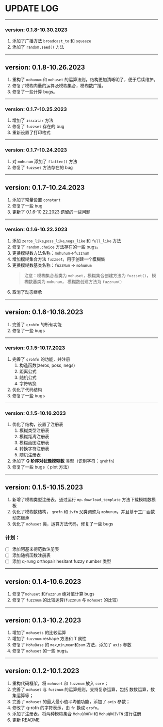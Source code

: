 # UPDATE LOG

------
### version: 0.1.8-10.30.2023
1. 添加了广播方法 `broadcast_to` 和 `squeeze`
2. 添加了 `random.seed()` 方法

------
## version: 0.1.8-10.26.2023
1. 重构了 `mohunum` 和 `mohuset` 的运算法则，结构更加清晰明了，便于后续维护。
2. 修复了模糊向量的运算及模糊集合，模糊数广播。
3. 修复了一些计算 bugs。

------
### version: 0.1.7-10.25.2023
1. 增加了 `isscalar` 方法
2. 修复了 `fuzzset` 存在的 bug
3. 重新设置了打印格式

------
### version: 0.1.7-10.24.2023
1. 对 `mohunum` 添加了 `flatten()` 方法
2. 修复了 `fuzzset` 方法存在的 bug

------
## version: 0.1.7-10.24.2023
1. 添加了常量设置 `constant`
2. 修复了一些 bug
3. 更新了 0.1.6-10.22.2023 遗留的一些问题

------
### version: 0.1.6-10.22.2023
1. 添加 `zeros_like`,`poss_like`,`negs_like` 和 `full_like` 方法
2. 修复了 `random.choice` 方法存在的一些 bugs。
3. 更换模糊数方法名称：`mohunum`->`fuzznum`
4. 增加模糊集合方法 `fuzzset`，用于创建一个模糊集
5. 更换模糊数基类名称：`fuzzNum` -> `mohunum`
   > 注意：模糊集合基类为 `mohuset`，模糊集合创建方法为 `fuzzset()`， 模糊数基类为 `mohunum`， 模糊数创建方法为 `fuzznum()` 
6. 取消了动态继承

------
## version: 0.1.6-10.18.2023
1. 完善了 `qrohfn` 的所有功能
2. 修复了一些 bugs

------
### version: 0.1.5-10.17.2023
1. 完善了 `qrohfn` 的功能，并注册
   1. 构造函数(zeros, poss, negs)
   2. 距离公式
   3. 随机公式
   4. 字符转换
2. 优化了代码结构
3. 修复了一些 bugs

------
### version: 0.1.5-10.16.2023
1. 优化了结构，设置了注册表
   1. 模糊类型注册表
   2. 模糊距离注册表
   3. 模糊画图注册表
   4. 转换字符注册表
   5. 随机注册表
2. 添加了 **Q 阶序对犹豫模糊数** 类型（识别字符：`qrohfn`）
3. 修复了一些 bugs（ plot 方法）

------
## version: 0.1.5-10.15.2023
1. 新增了模糊类型注册表，通过运行 `mp.download_template` 方法下载模糊数模板
2. 优化了模糊数结构， `qrofn` 和 `ivfn` 父类调整为 `mohunum`，并且基于工厂函数动态继承
3. 优化了 `mohuset` 类，运算方法代码，修复了一些 bugs

### 计划：
- [ ] 添加阿基米德范数注册表
- [ ] 添加随机函数注册表
- [ ] 添加 q-rung orthopair hesitant fuzzy number 类型

------
## version: 0.1.4-10.6.2023
1. 修复了`mohuset` 和`fuzznum` 绝对值计算 bugs
2. 修复了 `fuzznum` 的比较运算(`fuzznum` 与 `mohuset` 的比较)

------
## version: 0.1.3-10.2.2023
1. 增加了 `mohusets` 的比较运算
2. 增加了 `fuzznum` reshape 方法和 T 属性
3. 修复了 `MohuBase` 的 `max`,`min`,`mean`和`sum` 方法，添加了 `axis` 参数
4. 修复了 `mohuset` 的一些 bugs。

------
## version: 0.1.2-10.1.2023
1. 重构代码框架，将 `mohuset` 和 `fuzznum` 放入 `core`；
2. 完善了 `mohuset` 与 `fuzznum` 的运算规则，支持复杂运算，包括 数数运算，数集运算等；
3. 完善了 `mohuset` 的最大最小值平均值功能，添加了 `axis` 参数；
4. 修改了 q-rofn 的字符表示，由 `fn` 换成 `qrofn`。
5. 添加了注册表，将两种模糊集合 `MohuQROFN` 和 `MohuQROIVFN` 进行注册
6. 更新 README


